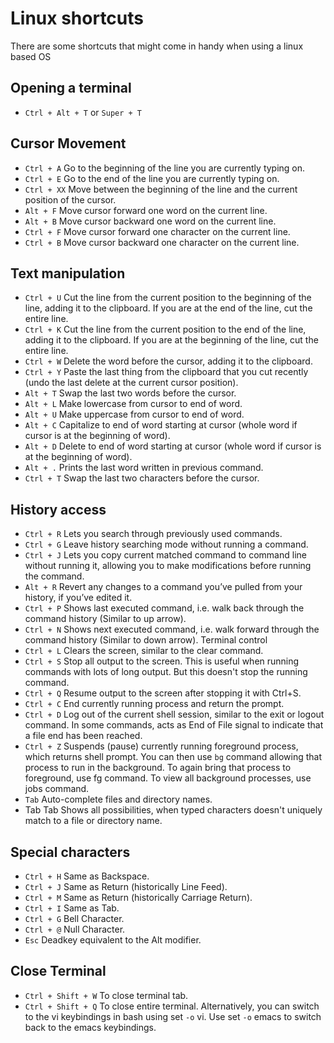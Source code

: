 # Linux shortcuts

There are some shortcuts that might come in handy when using a linux based OS

## Opening a terminal

- `Ctrl + Alt + T` or `Super + T`

## Cursor Movement

- `Ctrl + A` Go to the beginning of the line you are currently typing on.
- `Ctrl + E` Go to the end of the line you are currently typing on.
- `Ctrl + XX` Move between the beginning of the line and the current position of
  the cursor.
- `Alt + F` Move cursor forward one word on the current line.
- `Alt + B` Move cursor backward one word on the current line.
- `Ctrl + F` Move cursor forward one character on the current line.
- `Ctrl + B` Move cursor backward one character on the current line.

## Text manipulation

- `Ctrl + U` Cut the line from the current position to the beginning of the
  line, adding it to the clipboard. If you are at the end of the line, cut the
  entire line.
- `Ctrl + K` Cut the line from the current position to the end of the line,
  adding it to the clipboard. If you are at the beginning of the line, cut the
  entire line.
- `Ctrl + W` Delete the word before the cursor, adding it to the clipboard.
- `Ctrl + Y` Paste the last thing from the clipboard that you cut recently (undo
  the last delete at the current cursor position).
- `Alt + T` Swap the last two words before the cursor.
- `Alt + L` Make lowercase from cursor to end of word.
- `Alt + U` Make uppercase from cursor to end of word.
- `Alt + C` Capitalize to end of word starting at cursor (whole word if cursor
  is at the beginning of word).
- `Alt + D` Delete to end of word starting at cursor (whole word if cursor is at
  the beginning of word).
- `Alt + .` Prints the last word written in previous command.
- `Ctrl + T` Swap the last two characters before the cursor.

## History access

- `Ctrl + R` Lets you search through previously used commands.
- `Ctrl + G` Leave history searching mode without running a command.
- `Ctrl + J` Lets you copy current matched command to command line without
  running it, allowing you to make modifications before running the command.
- `Alt + R` Revert any changes to a command you’ve pulled from your history, if
  you’ve edited it.
- `Ctrl + P` Shows last executed command, i.e. walk back through the command
  history (Similar to up arrow).
- `Ctrl + N` Shows next executed command, i.e. walk forward through the command
  history (Similar to down arrow). Terminal control
- `Ctrl + L` Clears the screen, similar to the clear command.
- `Ctrl + S` Stop all output to the screen. This is useful when running commands
  with lots of long output. But this doesn't stop the running command.
- `Ctrl + Q` Resume output to the screen after stopping it with Ctrl+S.
- `Ctrl + C` End currently running process and return the prompt.
- `Ctrl + D` Log out of the current shell session, similar to the exit or logout
  command. In some commands, acts as End of File signal to indicate that a file
  end has been reached.
- `Ctrl + Z` Suspends (pause) currently running foreground process, which
  returns shell prompt. You can then use `bg` command allowing that process to
  run in the background. To again bring that process to foreground, use fg
  command. To view all background processes, use jobs command.
- `Tab` Auto-complete files and directory names.
- Tab Tab Shows all possibilities, when typed characters doesn't uniquely match
  to a file or directory name.

## Special characters

- `Ctrl + H` Same as Backspace.
- `Ctrl + J` Same as Return (historically Line Feed).
- `Ctrl + M` Same as Return (historically Carriage Return).
- `Ctrl + I` Same as Tab.
- `Ctrl + G` Bell Character.
- `Ctrl + @` Null Character.
- `Esc` Deadkey equivalent to the Alt modifier.

## Close Terminal

- `Ctrl + Shift + W` To close terminal tab.
- `Ctrl + Shift + Q` To close entire terminal. Alternatively, you can switch to
  the vi keybindings in bash using set `-o` vi. Use set `-o` emacs to switch
  back to the emacs keybindings.

